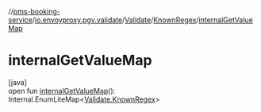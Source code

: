//[pms-booking-service](../../../../index.md)/[io.envoyproxy.pgv.validate](../../index.md)/[Validate](../index.md)/[KnownRegex](index.md)/[internalGetValueMap](internal-get-value-map.md)

# internalGetValueMap

[java]\
open fun [internalGetValueMap](internal-get-value-map.md)(): Internal.EnumLiteMap&lt;[Validate.KnownRegex](index.md)&gt;